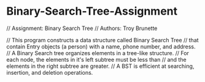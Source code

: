 # Binary-Search-Tree-Assignment
// Assignment: Binary Search Tree
// Authors: Troy Brunette

// This program constructs a data structure called Binary Search Tree
// that contain Entry objects (a person) with a name, phone number, and address.
// A Binary Search tree organizes elements in a tree-like structure.
// For each node, the elements in it's left subtree must be less than
// and the elements in the right subtree are greater.
// A BST is efficient at searching, insertion, and deletion operations.
